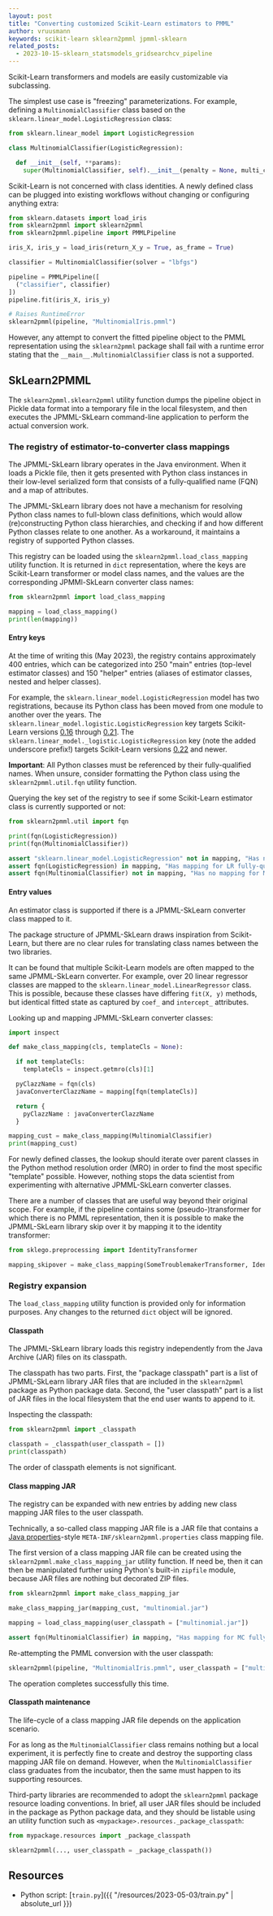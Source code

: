 ```yaml
---
layout: post
title: "Converting customized Scikit-Learn estimators to PMML"
author: vruusmann
keywords: scikit-learn sklearn2pmml jpmml-sklearn
related_posts:
  - 2023-10-15-sklearn_statsmodels_gridsearchcv_pipeline
---
```


Scikit-Learn transformers and models are easily customizable via subclassing.

The simplest use case is "freezing" parameterizations.
For example, defining a `MultinomialClassifier` class based on the `sklearn.linear_model.LogisticRegression` class:

``` python
from sklearn.linear_model import LogisticRegression

class MultinomialClassifier(LogisticRegression):

  def __init__(self, **params):
    super(MultinomialClassifier, self).__init__(penalty = None, multi_class = "multinomial", **params)
```

Scikit-Learn is not concerned with class identities.
A newly defined class can be plugged into existing workflows without changing or configuring anything extra:

``` python
from sklearn.datasets import load_iris
from sklearn2pmml import sklearn2pmml
from sklearn2pmml.pipeline import PMMLPipeline

iris_X, iris_y = load_iris(return_X_y = True, as_frame = True)

classifier = MultinomialClassifier(solver = "lbfgs")

pipeline = PMMLPipeline([
  ("classifier", classifier)
])
pipeline.fit(iris_X, iris_y)

# Raises RuntimeError
sklearn2pmml(pipeline, "MultinomialIris.pmml")
```

However, any attempt to convert the fitted pipeline object to the PMML representation using the `sklearn2pmml` package shall fail with a runtime error stating that the `__main__.MultinomialClassifier` class is not a supported. 

## SkLearn2PMML ##

The `sklearn2pmml.sklearn2pmml` utility function dumps the pipeline object in Pickle data format into a temporary file in the local filesystem, and then executes the JPMML-SkLearn command-line application to perform the actual conversion work.

### The registry of estimator-to-converter class mappings

The JPMML-SkLearn library operates in the Java environment.
When it loads a Pickle file, then it gets presented with Python class instances in their low-level serialized form that consists of a fully-qualified name (FQN) and a map of attributes.

The JPMML-SkLearn library does not have a mechanism for resolving Python class names to full-blown class definitions, which would allow (re)constructing Python class hierarchies, and checking if and how different Python classes relate to one another.
As a workaround, it maintains a registry of supported Python classes.

This registry can be loaded using the `sklearn2pmml.load_class_mapping` utility function.
It is returned in `dict` representation, where the keys are Scikit-Learn transformer or model class names, and the values are the corresponding JPMMl-SkLearn converter class names:

``` python
from sklearn2pmml import load_class_mapping

mapping = load_class_mapping()
print(len(mapping))
```

#### Entry keys

At the time of writing this (May 2023), the registry contains approximately 400 entries, which can be categorized into 250 "main" entries (top-level estimator classes) and 150 "helper" entries (aliases of estimator classes, nested and helper classes).

For example, the `sklearn.linear_model.LogisticRegression` model has two registrations, because its Python class has been moved from one module to another over the years.
The `sklearn.linear_model.logistic.LogisticRegression` key targets Scikit-Learn versions [0.16](https://github.com/scikit-learn/scikit-learn/blob/0.16.0/sklearn/linear_model/logistic.py) through [0.21](https://github.com/scikit-learn/scikit-learn/blob/0.21.0/sklearn/linear_model/logistic.py).
The `sklearn.linear_model._logistic.LogisticRegression` key (note the added underscore prefix!) targets Scikit-Learn versions [0.22](https://github.com/scikit-learn/scikit-learn/blob/0.22/sklearn/linear_model/_logistic.py) and newer.

**Important**: All Python classes must be referenced by their fully-qualified names.
When unsure, consider formatting the Python class using the `sklearn2pmml.util.fqn` utility function.

Querying the key set of the registry to see if some Scikit-Learn estimator class is currently supported or not:

``` python
from sklearn2pmml.util import fqn

print(fqn(LogisticRegression))
print(fqn(MultinomialClassifier))

assert "sklearn.linear_model.LogisticRegression" not in mapping, "Has no mapping for LR public name"
assert fqn(LogisticRegression) in mapping, "Has mapping for LR fully-qualified name"
assert fqn(MultinomialClassifier) not in mapping, "Has no mapping for MC fully-qualified name"
```

#### Entry values

An estimator class is supported if there is a JPMML-SkLearn converter class mapped to it.

The package structure of JPMML-SkLearn draws inspiration from Scikit-Learn, but there are no clear rules for translating class names between the two libraries.

It can be found that multiple Scikit-Learn models are often mapped to the same JPMML-SkLearn converter.
For example, over 20 linear regressor classes are mapped to the `sklearn.linear_model.LinearRegressor` class.
This is possible, because these classes have differing `fit(X, y)` methods, but identical fitted state as captured by `coef_` and `intercept_` attributes.

Looking up and mapping JPMML-SkLearn converter classes:

``` python
import inspect

def make_class_mapping(cls, templateCls = None):

  if not templateCls:
    templateCls = inspect.getmro(cls)[1]

  pyClazzName = fqn(cls)
  javaConverterClazzName = mapping[fqn(templateCls)]

  return {
    pyClazzName : javaConverterClazzName
  }

mapping_cust = make_class_mapping(MultinomialClassifier)
print(mapping_cust)
```

For newly defined classes, the lookup should iterate over parent classes in the Python method resolution order (MRO) in order to find the most specific "template" possible.
However, nothing stops the data scientist from experimenting with alternative JPMML-SkLearn converter classes.

There are a number of classes that are useful way beyond their original scope.
For example, if the pipeline contains some (pseudo-)transformer for which there is no PMML representation, then it is possible to make the JPMML-SkLearn library skip over it by mapping it to the identity transformer:

``` python
from sklego.preprocessing import IdentityTransformer

mapping_skipover = make_class_mapping(SomeTroublemakerTransformer, IdentityTransformer)
```

### Registry expansion

The `load_class_mapping` utility function is provided only for information purposes.
Any changes to the returned `dict` object will be ignored.

#### Classpath

The JPMML-SkLearn library loads this registry independently from the Java Archive (JAR) files on its classpath.

The classpath has two parts.
First, the "package classpath" part is a list of JPMML-SkLearn library JAR files that are included in the `sklearn2pmml` package as Python package data.
Second, the "user classpath" part is a list of JAR files in the local filesystem that the end user wants to append to it.

Inspecting the classpath:

``` python
from sklearn2pmml import _classpath

classpath = _classpath(user_classpath = [])
print(classpath)
```

The order of classpath elements is not significant.

#### Class mapping JAR

The registry can be expanded with new entries by adding new class mapping JAR files to the user classpath.

Technically, a so-called class mapping JAR file is a JAR file that contains a [Java properties](https://docs.oracle.com/javase/8/docs/api/java/util/Properties.html)-style `META-INF/sklearn2pmml.properties` class mapping file.

The first version of a class mapping JAR file can be created using the `sklearn2pmml.make_class_mapping_jar` utility function.
If need be, then it can then be manipulated further using Python's built-in `zipfile` module, because JAR files are nothing but decorated ZIP files.

``` python
from sklearn2pmml import make_class_mapping_jar

make_class_mapping_jar(mapping_cust, "multinomial.jar")

mapping = load_class_mapping(user_classpath = ["multinomial.jar"])

assert fqn(MultinomialClassifier) in mapping, "Has mapping for MC fully-qualified name"
```

Re-attempting the PMML conversion with the user classpath:

``` python
sklearn2pmml(pipeline, "MultinomialIris.pmml", user_classpath = ["multinomial.jar"])
```

The operation completes successfully this time.

#### Classpath maintenance

The life-cycle of a class mapping JAR file depends on the application scenario.

For as long as the `MultinomialClassifier` class remains nothing but a local experiment, it is perfectly fine to create and destroy the supporting class mapping JAR file on demand.
However, when the `MultinomialClassifier` class graduates from the incubator, then the same must happen to its supporting resources.

Third-party libraries are recommended to adopt the `sklearn2pmml` package resource loading conventions.
In brief, all user JAR files should be included in the package as Python package data, and they should be listable using an utility function such as `<mypackage>.resources._package_classpath`:

``` python
from mypackage.resources import _package_classpath

sklearn2pmml(..., user_classpath = _package_classpath())
```

## Resources ##

* Python script: [`train.py`]({{ "/resources/2023-05-03/train.py" | absolute_url }})